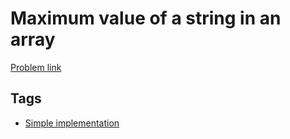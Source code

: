 # Maximum value of a string in an array

[Problem link](https://leetcode.com/problems/maximum-value-of-a-string-in-an-array/)

## Tags

* [Simple implementation](/README.md#Simple_implementation)
